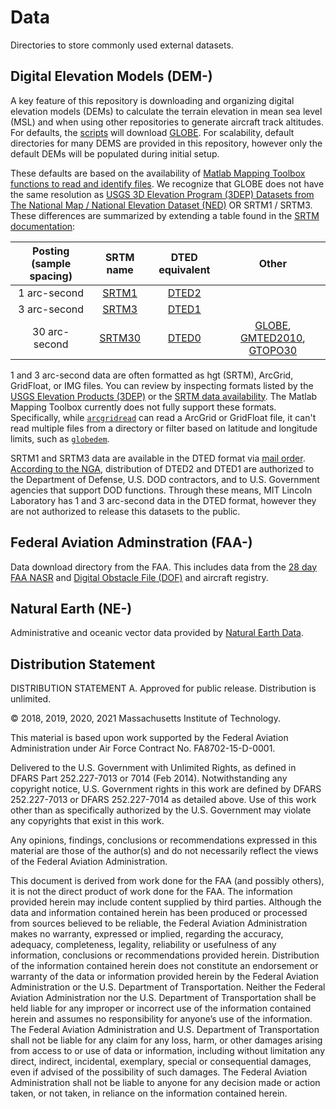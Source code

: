 # Data

Directories to store commonly used external datasets.

## Digital Elevation Models (DEM-)

A key feature of this repository is downloading and organizing digital elevation models (DEMs) to calculate the terrain elevation in mean sea level (MSL) and when using other repositories to generate aircraft track altitudes. For defaults, the [scripts](../script/README.md) will download [GLOBE](./DEM-GLOBE/README.md). For scalability, default directories for many DEMS are provided in this repository, however only the default DEMs will be populated during initial setup.

These defaults are based on the availability of [Matlab Mapping Toolbox functions to read and identify files](https://www.mathworks.com/help/map/determine-what-elevation-data-exists-for-a-region.html). We recognize that GLOBE does not have the same resolution as [USGS 3D Elevation Program (3DEP) Datasets from The National Map / National Elevation Dataset (NED)](https://www.sciencebase.gov/catalog/item/4f70a58ce4b058caae3f8ddb) OR SRTM1 / SRTM3. These differences are summarized by extending a table found in the [SRTM documentation](https://dds.cr.usgs.gov/srtm/version2_1/Documentation/SRTM_Topo.pdf):

| Posting (sample spacing)  | SRTM name |  DTED equivalent | Other|
| :-------------: | :--: | :-------------: | :-------------: |
| 1 arc-second| [SRTM1](https://dds.cr.usgs.gov/srtm/version2_1/SRTM1/) | [DTED2](https://www.nga.mil/ProductsServices/TopographicalTerrestrial/Pages/DigitalTerrainElevationData.aspx) | |
| 3 arc-second | [SRTM3](https://dds.cr.usgs.gov/srtm/version2_1/SRTM3/) | [DTED1](https://www.nga.mil/ProductsServices/TopographicalTerrestrial/Pages/DigitalTerrainElevationData.aspx)  | |
| 30 arc-second | [SRTM30](./data/DEM-SRTM30/README.md) | [DTED0](https://www.nga.mil/ProductsServices/TopographicalTerrestrial/Pages/DigitalTerrainElevationData.aspx) | [GLOBE](./data/DEM-GLOBE/README.md), [GMTED2010](https://www.usgs.gov/land-resources/eros/coastal-changes-and-impacts/gmted2010), [GTOPO30](./data/DEM-GTOPO30/README.md) |

1 and 3 arc-second data are often formatted as hgt (SRTM), ArcGrid, GridFloat, or IMG files. You can review by inspecting formats listed by the [USGS Elevation Products (3DEP)](https://viewer.nationalmap.gov/datasets/) or the [SRTM data availability](https://dds.cr.usgs.gov/srtm/version2_1/Documentation/SRTM_Topo.pdf). The Matlab Mapping Toolbox currently does not fully support these formats. Specifically, while [`arcgridread`](https://www.mathworks.com/help/map/ref/arcgridread.html) can read a ArcGrid or GridFloat file, it can't read multiple files from a directory or filter based on latitude and longitude limits, such as [`globedem`](https://www.mathworks.com/help/map/ref/globedem.html).

SRTM1 and SRTM3 data are available in the DTED format via [mail order]((https://dds.cr.usgs.gov/srtm/version2_1/Documentation/SRTM_Topo.pdf)). [According to the NGA](https://www.nga.mil/ProductsServices/TopographicalTerrestrial/Pages/DigitalTerrainElevationData.aspx), distribution of DTED2 and DTED1 are authorized to the Department of Defense, U.S. DOD contractors, and to U.S. Government agencies that support DOD functions. Through these means, MIT Lincoln Laboratory has 1 and 3 arc-second data in the DTED format, however they are not authorized to release this datasets to the public.

## Federal Aviation Adminstration (FAA-)

Data download directory from the FAA. This includes data from the [28 day FAA NASR](./FAA-NASR/README.md) and [Digital Obstacle File (DOF)](./FAA-DOF/README.md) and aircraft registry.

## Natural Earth (NE-)

Administrative and oceanic vector data provided by [Natural Earth Data](https://www.naturalearthdata.com/).

## Distribution Statement

DISTRIBUTION STATEMENT A. Approved for public release. Distribution is unlimited.

© 2018, 2019, 2020, 2021 Massachusetts Institute of Technology.

This material is based upon work supported by the Federal Aviation Administration under Air Force Contract No. FA8702-15-D-0001.

Delivered to the U.S. Government with Unlimited Rights, as defined in DFARS Part 252.227-7013 or 7014 (Feb 2014). Notwithstanding any copyright notice, U.S. Government rights in this work are defined by DFARS 252.227-7013 or DFARS 252.227-7014 as detailed above. Use of this work other than as specifically authorized by the U.S. Government may violate any copyrights that exist in this work.

Any opinions, findings, conclusions or recommendations expressed in this material are those of the author(s) and do not necessarily reflect the views of the Federal Aviation Administration.

This document is derived from work done for the FAA (and possibly others), it is not the direct product of work done for the FAA. The information provided herein may include content supplied by third parties.  Although the data and information contained herein has been produced or processed from sources believed to be reliable, the Federal Aviation Administration makes no warranty, expressed or implied, regarding the accuracy, adequacy, completeness, legality, reliability or usefulness of any information, conclusions or recommendations provided herein. Distribution of the information contained herein does not constitute an endorsement or warranty of the data or information provided herein by the Federal Aviation Administration or the U.S. Department of Transportation.  Neither the Federal Aviation Administration nor the U.S. Department of Transportation shall be held liable for any improper or incorrect use of the information contained herein and assumes no responsibility for anyone’s use of the information. The Federal Aviation Administration and U.S. Department of Transportation shall not be liable for any claim for any loss, harm, or other damages arising from access to or use of data or information, including without limitation any direct, indirect, incidental, exemplary, special or consequential damages, even if advised of the possibility of such damages. The Federal Aviation Administration shall not be liable to anyone for any decision made or action taken, or not taken, in reliance on the information contained herein.
